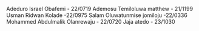 Adeduro Israel Obafemi - 22/0719
Ademosu Temiloluwa matthew - 21/1199
Usman Ridwan Kolade -22/0975
Salam Oluwatunmise jomiloju -22/0336
Mohammed Abdulmalik Olanrewaju - 22/0720
Jaja atedo - 23/1030
